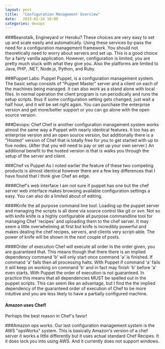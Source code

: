 ```yaml
---
layout: post
title:  "Configuration Management Overview"
date:   2015-02-24 10:00
categories: devops
---
```


###Beanstalk, Engineyard or Heroku?
These choices are very easy to set up and scale easily and automatically.  Using these services by-pass the need for
a configuration management framework.  You should not theoretically need to worry about servers and set up.
This is a good choice for a fairly vanilla application. However, configuration is limited, you are pretty much stuck with what they give you.  Also the
platforms are limited to Java, PHP, .NET, Node.js, Python, and Ruby.

###Puppet Labs: Puppet
Puppet, is a configuration management system. The basic setup consists of "Puppet Master" server and a client on each
of the machines being managed.  It can also work as a stand alone with local files.  In normal operation the client program
is run periodically and runs the setup scripts.  thus if some configuration setting gets changed, just wait a half hour,
and it will be set right again. You can purchase the enterprise version and get more/better support
or you can go alone with the open source version.

###Devops: Chef
Chef is another configuration management system works almost the same way a Puppet with nearly identical features.  It
too has an enterprise version and an open source version, but additionally there is a "Hosted" version of Chef that is
totally free for you to get started with up to five nodes.  (After that you will need to pay or set up your own server.)
An additional benefit to the hosted version is that is walks you through the setup of the server and client.

###Chef vs Puppet
As I noted earlier the feature of these two competing products is almost identical however there are a few key differences
that I have found that I think give Chef an edge.

####Chef's web interface
I am not sure if puppet has one but the chef server web interface makes browsing available configuration settings a easy.
You can also do a limited about of editing.

####Knife the all purpose command line tool.
Loading up the puppet server and managing the  scripts is all done via source control like git or svn.  Not so with knife
knife is a highly configurable all purpose commandline tool for managing Chef 'recipes' and uploading them to the chef
server.  It may seem a little overwhelming at first but knife is incredibly powerful and makes dealing the chef
recipes, servers, and clients very script-able.  The power of knife will be shown in the next couple of posts.

####Order of execution
Chef will execute all order in the order given, you are guaranteed that.  This means though that there there is an implied
dependency command 'b' will only start once command 'a' is finished.  If command 'a' fails then all processing halts.
With Puppet if command 'a' fails it will keep on working on command 'b' and in fact may finish 'b' before 'a' even starts.
With Puppet the order of execution is not guaranteed.  In practice this means that all dependencies MUST be spelled out
in the puppet scripts.  This can seem like an advantage, but I find the the implied dependency of the guaranteed order of
execution of Chef to be more intuitive and you are less likely to have a partially configured machine.

#### Amazon uses Chef!
Perhaps the best reason in Chef's favor!

###Amazon ops works.
Our last configuration management system is the AWS "opsWorks" system.  This is basically Amazon's version of a chef
server it works a little differently but it uses actual standard Chef Recipes.  It it does lock you  into using AWS.
And it currently does not support windows.
